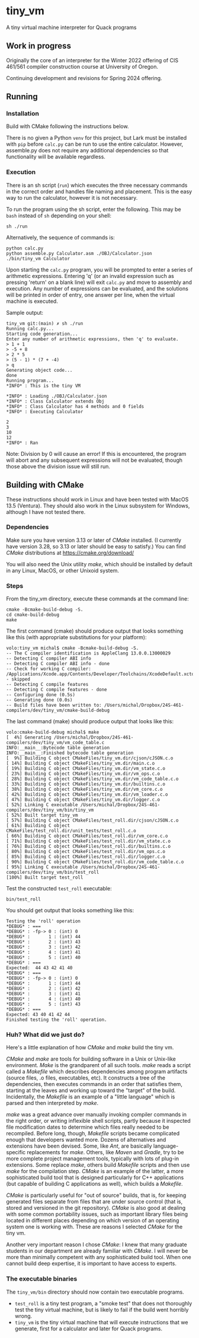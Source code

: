 # tiny_vm
A tiny virtual machine interpreter for Quack programs

## Work in progress

Originally the core of an interpreter for the Winter 2022
offering of CIS 461/561 compiler construction course at University of Oregon. 

Continuing development and revisions for Spring 2024 offering. 

## Running

### Installation
Build with CMake following the instructions below. 

There is no given a Python `venv` for this project, but Lark must be installed with `pip` before `calc.py` can be run to use the entire calculator. However, assemble.py does not require any additional dependencies so that functionality will be available regardless. 

### Execution
There is an sh script (`run`) which executes the three necessary commands in the correct order and handles file naming and placement. This is the easy way to run the calculator, however it is not necessary.

To run the program using the sh script, enter the following. This may be `bash` instead of `sh` depending on your shell:
```
sh ./run
```

Alternatively, the sequence of commands is:
```
python calc.py
python assemble.py Calculator.asm ./OBJ/Calculator.json
./bin/tiny_vm Calculator
```

Upon starting the `calc.py` program, you will be prompted to enter a series of arithmetic expressions. Entering 'q' (or an invalid expression such as pressing 'return' on a blank line) will exit `calc.py` and move to assembly and execution. Any number of expressions can be evaluated, and the solutions will be printed in order of entry, one answer per line, when the virtual machine is executed. 

Sample output:
```
tiny_vm git:(main) ✗ sh ./run
Running calc.py...
Starting code generation...
Enter any number of arithmetic expressions, then 'q' to evaluate.
> 1 + 1
> -5 + 8
> 2 * 5
> (5 - 1) * (7 + -4)
> q
Generating object code...
done
Running program...
*INFO* : This is the tiny VM

*INFO* : Loading ./OBJ/Calculator.json
*INFO* : Class Calculator extends Obj
*INFO* : Class Calculator has 4 methods and 0 fields
*INFO* : Executing Calculator

2
3
10
12
*INFO* : Ran
```

Note: Division by 0 will cause an error! If this is encountered, the program will abort and any subsequent expressions will not be evaluated, though those above the division issue will still run. 

## Building with CMake

These instructions should work in Linux and have been tested with
MacOS 13.5 (Ventura).  They should also work in the Linux subsystem
for Windows, although I have not tested there. 

### Dependencies

Make sure you have version 3.13 or later of _CMake_ installed.  (I
currently have version 3.28, so 3.13 or later should be easy to
satisfy.)    You can find _CMake_ distributions at
https://cmake.org/download/

You will also need the Unix utility _make_, which should be installed
by default in any Linux, MacOS, or other Unixoid system. 

### Steps

From the tiny_vm directory, execute these commands at the command line: 

```cli
cmake -Bcmake-build-debug -S.
cd cmake-build-debug
make
```

The first command (cmake) should produce output that looks something like this (with appropriate substitutions for your platform): 

```
volo:tiny_vm michal$ cmake -Bcmake-build-debug -S.
-- The C compiler identification is AppleClang 13.0.0.13000029
-- Detecting C compiler ABI info
-- Detecting C compiler ABI info - done
-- Check for working C compiler: /Applications/Xcode.app/Contents/Developer/Toolchains/XcodeDefault.xctoolchain/usr/bin/cc - skipped
-- Detecting C compile features
-- Detecting C compile features - done
-- Configuring done (0.5s)
-- Generating done (0.0s)
-- Build files have been written to: /Users/michal/Dropbox/24S-461-compilers/dev/tiny_vm/cmake-build-debug
```

The last command (make) should produce output that looks like this: 

```
volo:cmake-build-debug michal$ make
[  4%] Generating /Users/michal/Dropbox/24S-461-compilers/dev/tiny_vm/vm_code_table.c
INFO:__main__:Bytecode table generation
INFO:__main__:Finished bytecode table generation
[  9%] Building C object CMakeFiles/tiny_vm.dir/cjson/cJSON.c.o
[ 14%] Building C object CMakeFiles/tiny_vm.dir/main.c.o
[ 19%] Building C object CMakeFiles/tiny_vm.dir/vm_state.c.o
[ 23%] Building C object CMakeFiles/tiny_vm.dir/vm_ops.c.o
[ 28%] Building C object CMakeFiles/tiny_vm.dir/vm_code_table.c.o
[ 33%] Building C object CMakeFiles/tiny_vm.dir/builtins.c.o
[ 38%] Building C object CMakeFiles/tiny_vm.dir/vm_core.c.o
[ 42%] Building C object CMakeFiles/tiny_vm.dir/vm_loader.c.o
[ 47%] Building C object CMakeFiles/tiny_vm.dir/logger.c.o
[ 52%] Linking C executable /Users/michal/Dropbox/24S-461-compilers/dev/tiny_vm/bin/tiny_vm
[ 52%] Built target tiny_vm
[ 57%] Building C object CMakeFiles/test_roll.dir/cjson/cJSON.c.o
[ 61%] Building C object CMakeFiles/test_roll.dir/unit_tests/test_roll.c.o
[ 66%] Building C object CMakeFiles/test_roll.dir/vm_core.c.o
[ 71%] Building C object CMakeFiles/test_roll.dir/vm_state.c.o
[ 76%] Building C object CMakeFiles/test_roll.dir/builtins.c.o
[ 80%] Building C object CMakeFiles/test_roll.dir/vm_ops.c.o
[ 85%] Building C object CMakeFiles/test_roll.dir/logger.c.o
[ 90%] Building C object CMakeFiles/test_roll.dir/vm_code_table.c.o
[ 95%] Linking C executable /Users/michal/Dropbox/24S-461-compilers/dev/tiny_vm/bin/test_roll
[100%] Built target test_roll

```


Test the constructed  `test_roll` executable: 

```cli
bin/test_roll
```

You should get output that looks something like this: 

```
Testing the 'roll' operation
*DEBUG* : ===
*DEBUG* : -fp-> 0 : (int) 0
*DEBUG* :       1 : (int) 44
*DEBUG* :       2 : (int) 43
*DEBUG* :       3 : (int) 42
*DEBUG* :       4 : (int) 41
*DEBUG* :       5 : (int) 40
*DEBUG* : ===
Expected:  44 43 42 41 40
*DEBUG* : ===
*DEBUG* : -fp-> 0 : (int) 0
*DEBUG* :       1 : (int) 44
*DEBUG* :       2 : (int) 42
*DEBUG* :       3 : (int) 41
*DEBUG* :       4 : (int) 40
*DEBUG* :       5 : (int) 43
*DEBUG* : ===
Expected: 43 40 41 42 44
Finished testing the 'roll' operation.
```

###  Huh? What did we just do? 

Here's a little explanation of how _CMake_ and _make_ build the tiny vm. 

_CMake_ and _make_ are tools for building software in a Unix
or Unix-like environment.
_Make_ is the grandparent of all such tools.  _make_ reads a script
called a _Makefile_ which describes dependencies among program
artifacts  (source files, .o files, executables, etc).  It constructs
a tree of the dependencies, then executes commands in an order that
satisfies them, starting at the leaves and working up toward the
"target" of the build.    Incidentally, the _Makefile_ is an example
of a "little language" which is parsed and then interpreted by
_make_. 

_make_ was a great advance over manually invoking compiler commands
in the right order, or writing inflexible shell scripts, partly
because it inspected file modification dates to determine which
files really needed to be recompiled.  Before long,
though, _Makefile_ scripts became complicated enough that developers
wanted more. Dozens
of alternatives and extensions have been devised.  Some, like _Ant_, are
basically language-specific replacements for _make_.   Others, like
_Maven_ and _Gradle_, try to be more complete project management
tools, typically with lots of plug-in extensions.   Some replace
_make_, others build _Makefile_ scripts and then use _make_ for
the compilation step.  _CMake_ is an example of the latter, a more
sophisticated build tool that is designed particularly for C++
applications (but capable of building C applications as well),
which builds a _Makefile_.

_CMake_ is particularly useful for "out of source" builds, that is,
for keeping generated files separate from files that are under source
control (that is, stored and versioned in the git repository).
_CMake_ is also good at dealing with some common portability issues,
such as important library files being located in different places
depending on which version of an operating system one is working
with.  These are reasons I selected _CMake_ for the tiny vm. 

Another very important reason I chose _CMake_:
I knew that many graduate
students in our department are already familiar with _CMake_.  I will
never be more than minimally competent with any sophisticated build
tool.  When one cannot build deep expertise, it is important to have
access to experts.

### The executable binaries

The `tiny_vm/bin` directory should now contain two executable programs. 

- `test_roll` is a tiny test program, a "smoke test" that does not thoroughly test the tiny virtual machine, but is likely to fail if the build went horribly wrong. 
- `tiny_vm` is the tiny virtual machine that will execute instructions that we generate, first for a calculator and later for Quack programs. 




